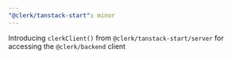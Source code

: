 ```yaml
---
"@clerk/tanstack-start": minor
---
```


Introducing `clerkClient()` from `@clerk/tanstack-start/server` for accessing the `@clerk/backend` client
